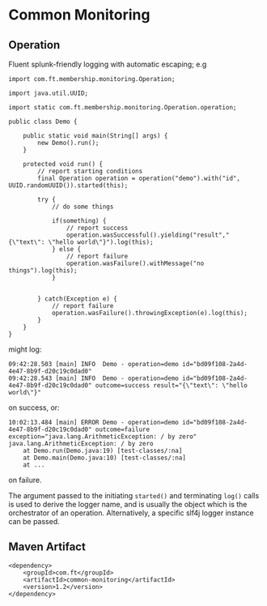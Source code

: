 Common Monitoring
=================

Operation
---------

Fluent splunk-friendly logging with automatic escaping; e.g


    import com.ft.membership.monitoring.Operation;

    import java.util.UUID;

    import static com.ft.membership.monitoring.Operation.operation;

    public class Demo {

        public static void main(String[] args) {
            new Demo().run();
        }

        protected void run() {
            // report starting conditions
            final Operation operation = operation("demo").with("id", UUID.randomUUID()).started(this);

            try {
                // do some things

                if(something) {
                    // report success
                    operation.wasSuccessful().yielding("result","{\"text\": \"hello world\"}").log(this);
                } else {
                    // report failure
                    operation.wasFailure().withMessage("no things").log(this);
                }


            } catch(Exception e) {
                // report failure
                operation.wasFailure().throwingException(e).log(this);
            }
        }
    }

might log:

    09:42:28.503 [main] INFO  Demo - operation=demo id="bd09f108-2a4d-4e47-8b9f-d20c19c0dad0"
    09:42:28.543 [main] INFO  Demo - operation=demo id="bd09f108-2a4d-4e47-8b9f-d20c19c0dad0" outcome=success result="{\"text\": \"hello world\"}"


on success, or:

    10:02:13.484 [main] ERROR Demo - operation=demo id="bd09f108-2a4d-4e47-8b9f-d20c19c0dad0" outcome=failure exception="java.lang.ArithmeticException: / by zero"
    java.lang.ArithmeticException: / by zero
        at Demo.run(Demo.java:19) [test-classes/:na]
        at Demo.main(Demo.java:10) [test-classes/:na]
        at ...

on failure.

The argument passed to the initiating ```started()``` and terminating ```log()``` calls is used to derive the
logger name, and is usually the object which is the orchestrator of an operation. Alternatively, a specific
slf4j logger instance can be passed.


Maven Artifact
--------------
    <dependency>
        <groupId>com.ft</groupId>
        <artifactId>common-monitoring</artifactId>
        <version>1.2</version>
    </dependency>
